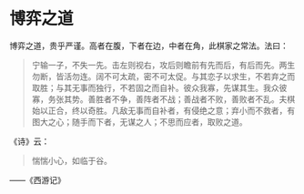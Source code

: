 # 博弈之道

博弈之道，贵乎严谨。高者在腹，下者在边，中者在角，此棋家之常法。法曰：

> 宁输一子，不失一先。击左则视右，攻后则瞻前有先而后，有后而先。两生勿断，皆活勿连。阔不可太疏，密不可太促。与其恋子以求生，不若弃之而取胜；与其无事而独行，不若固之而自补。彼众我寡，先谋其生。我众彼寡，务张其势。善胜者不争，善阵者不战；善战者不败，善败者不乱。夫棋始以正合，终以奇胜。凡敌无事而自补者，有侵绝之意；弃小而不救者，有图大之心；随手而下者，无谋之人；不思而应者，取败之道。

《诗》云：
> 惴惴小心，如临于谷。

——《西游记》
